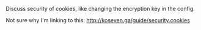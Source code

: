 Discuss security of cookies, like changing the encryption key in the config.

Not sure why I'm linking to this: <http://koseven.ga/guide/security.cookies>
